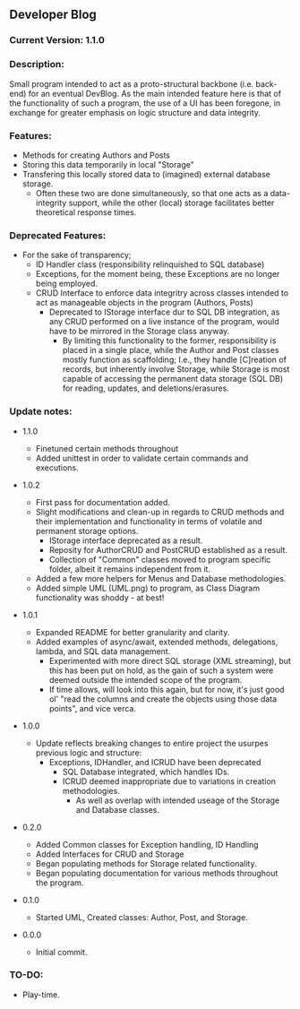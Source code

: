 ﻿## Developer Blog
### Current Version: __1.1.0__
### Description:
Small program intended to act as a proto-structural backbone (i.e. back-end) for an eventual DevBlog.
As the main intended feature here is that of the functionality of such a program, the use of a UI has been foregone, in exchange for greater emphasis on logic structure and data integrity.

### Features:
- Methods for creating Authors and Posts 
- Storing this data temporarily in local "Storage"
- Transfering this locally stored data to (imagined) external database storage.
  - Often these two are done simultaneously, so that one acts as a data-integrity support, while the other (local) storage facilitates better theoretical response times.

### Deprecated Features:
- For the sake of transparency;
  - ID Handler class (responsibility relinquished to SQL database)
  - Exceptions, for the moment being, these Exceptions are no longer being employed.
  - CRUD Interface to enforce data integritry across classes intended to act as manageable objects in the program (Authors, Posts)
    - Deprecated to IStorage interface dur to SQL DB integration, as any CRUD performed on a live instance of the program, would have to be mirrored in the Storage class anyway.
      - By limiting this functionality to the former, responsibility is placed in a single place, while the Author and Post classes mostly function as scaffolding;
        I.e., they handle [C]reation of records, but inherently involve Storage, while Storage is most capable of accessing the permanent data storage (SQL DB) for reading, updates, and deletions/erasures.

### Update notes:
- 1.1.0
  - Finetuned certain methods throughout
  - Added unittest in order to validate certain commands and executions.

- 1.0.2
  - First pass for documentation added.
  - Slight modifications and clean-up in regards to CRUD methods and their implementation and functionality in terms of volatile and permanent storage options.
    - IStorage interface deprecated as a result.
    - Reposity for AuthorCRUD and PostCRUD established as a result.
    - Collection of "Common" classes moved to program specific folder, albeit it remains independent from it.
  - Added a few more helpers for Menus and Database methodologies.
  - Added simple UML (UML.png) to program, as Class Diagram functionality was shoddy - at best!

- 1.0.1
  - Expanded README for better granularity and clarity.
  - Added examples of async/await, extended methods, delegations, lambda, and SQL data management.
    - Experimented with more direct SQL storage (XML streaming), but this has been put on hold, as the gain of such a system were deemed outside the intended scope of the program.
    - If time allows, will look into this again, but for now, it's just good ol' "read the columns and create the objects using those data points", and vice verca.

- 1.0.0
  - Update reflects breaking changes to entire project the usurpes previous logic and structure:
    - Exceptions, IDHandler, and ICRUD have been deprecated
      - SQL Database integrated, which handles IDs.
      - ICRUD deemed inappropriate due to variations in creation methodologies.
        - As well as overlap with intended useage of the Storage and Database classes.

- 0.2.0
  - Added Common classes for Exception handling, ID Handling
  - Added Interfaces for CRUD and Storage
  - Began populating methods for Storage related functionality.
  - Began populating documentation for various methods throughout the program.

- 0.1.0
  - Started UML, Created classes: Author, Post, and Storage.


- 0.0.0
  - Initial commit.


### TO-DO:
- Play-time.
